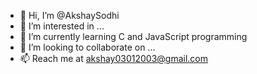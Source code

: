 - 👋 Hi, I’m @AkshaySodhi
- 👀 I’m interested in ...
- 🌱 I’m currently learning C and JavaScript programming
- 💞️ I’m looking to collaborate on ...
- 📫 Reach me at akshay03012003@gmail.com

<!---
AkshaySodhi/AkshaySodhi is a ✨ special ✨ repository because its `README.md` (this file) appears on your GitHub profile.
You can click the Preview link to take a look at your changes.
--->
